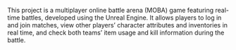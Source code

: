 This project is a multiplayer online battle arena (MOBA) game featuring real-time battles, developed using the Unreal Engine. It allows players to log in and join matches, view other players’ character attributes and inventories in real time, and check both teams’ item usage and kill information during the battle.
